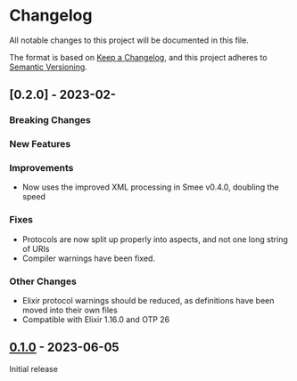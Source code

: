 # Changelog
All notable changes to this project will be documented in this file.

The format is based on [Keep a Changelog](https://keepachangelog.com/en/1.0.0/),
and this project adheres to [Semantic Versioning](https://semver.org/spec/v2.0.0.html).

## [0.2.0] - 2023-02-

### Breaking Changes


### New Features

### Improvements
- Now uses the improved XML processing in Smee v0.4.0, doubling the speed

### Fixes
- Protocols are now split up properly into aspects, and not one long string of URIs
- Compiler warnings have been fixed. 

### Other Changes
- Elixir protocol warnings should be reduced, as definitions have been moved into their own files
- Compatible with Elixir 1.16.0 and OTP 26

## [0.1.0] - 2023-06-05
Initial release


[0.1.0]: https://github.com/Digital-Identity-Labs/smee_view/compare/releases/tag/0.1.0
